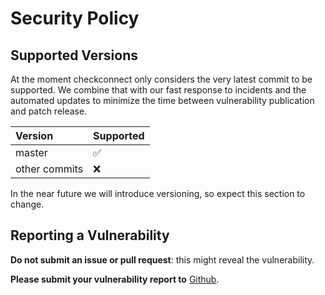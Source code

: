 # Security Policy

## Supported Versions

At the moment checkconnect only considers the very latest commit to be
supported. We combine that with our fast response to incidents and the automated
updates to minimize the time between vulnerability publication and patch
release.

| Version       | Supported          |
| :------------ | :----------------- |
| master        | :white_check_mark: |
| other commits | :x:                |

In the near future we will introduce versioning, so expect this section to
change.

## Reporting a Vulnerability

**Do not submit an issue or pull request**: this might reveal the vulnerability.

**Please submit your vulnerability report to**
[Github](https://github.com/jmuelbert/checkconnect/security/advisories/new).
